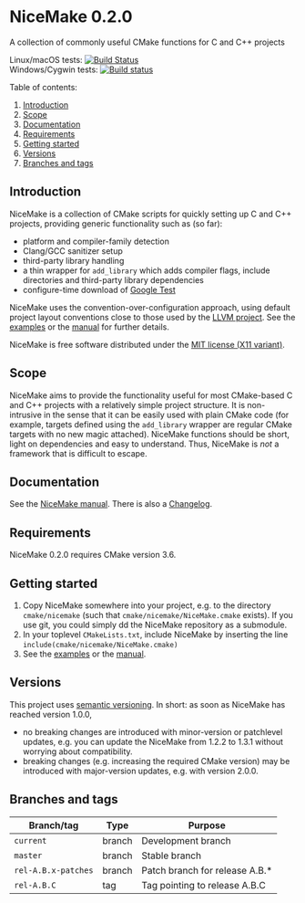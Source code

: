 # NiceMake 0.2.0
A collection of commonly useful CMake functions for C and C++ projects

Linux/macOS tests: [![Build Status](https://travis-ci.org/fkutzner/NiceMake.svg?branch=master)](https://travis-ci.org/fkutzner/NiceMake)<br/>
Windows/Cygwin tests: [![Build status](https://ci.appveyor.com/api/projects/status/57vt3w5vkhoyhn31?svg=true)](https://ci.appveyor.com/project/fkutzner/nicemake)

Table of contents:

1. [Introduction](#introduction)
2. [Scope](#scope)
3. [Documentation](#documentation)
4. [Requirements](#requirements)
5. [Getting started](#getting-started)
6. [Versions](#versions)
7. [Branches and tags](#branches-and-tags)

## Introduction

NiceMake is a collection of CMake scripts for quickly setting up C and C++
projects, providing generic functionality such as (so far):

* platform and compiler-family detection
* Clang/GCC sanitizer setup
* third-party library handling
* a thin wrapper for `add_library` which adds compiler flags,
  include directories and third-party library dependencies
* configure-time download of [Google Test](https://github.com/google/googletest)

NiceMake uses the convention-over-configuration approach, using default project
layout conventions close to those used by the [LLVM
project](https://github.com/llvm-mirror/llvm). See the
[examples](doc/Examples.md) or the [manual](doc/Manual.md) for further details.

NiceMake is free software distributed under the
[MIT license (X11 variant)](doc/License.md).

## Scope

NiceMake aims to provide the functionality useful for most CMake-based C and
C++ projects with a relatively simple project structure. It is non-intrusive
in the sense that it can be easily used with plain CMake code (for example,
targets defined using the `add_library` wrapper are regular CMake targets
with no new magic attached). NiceMake functions should be short, light on
dependencies and easy to understand. Thus, NiceMake is _not_ a framework that
is difficult to escape.

## Documentation

See the [NiceMake manual](doc/Manual.md). There is also
a [Changelog](CHANGELOG.md).

## Requirements

NiceMake 0.2.0 requires CMake version 3.6.

## Getting started

1. Copy NiceMake somewhere into your project, e.g. to the directory
   `cmake/nicemake` (such that `cmake/nicemake/NiceMake.cmake` exists). If you
   use git, you could simply dd the NiceMake repository as a submodule.
2. In your toplevel `CMakeLists.txt`, include NiceMake by inserting the line
   `include(cmake/nicemake/NiceMake.cmake)`
3. See the [examples](doc/Examples.md) or the [manual](doc/Manual.md).


## Versions

This project uses [semantic versioning](https://semver.org/). In short: as soon
as NiceMake has reached version 1.0.0,
* no breaking changes are introduced with minor-version or patchlevel updates,
  e.g. you can update the NiceMake from 1.2.2 to 1.3.1 without worrying about
  compatibility.
* breaking changes (e.g. increasing the required CMake version) may be
  introduced with major-version updates, e.g. with version 2.0.0.

## Branches and tags

| Branch/tag              | Type   | Purpose                        |
|-------------------------|--------|--------------------------------|
| `current`               | branch | Development branch             |
| `master`                | branch | Stable branch                  |
| `rel-A.B.x-patches`     | branch | Patch branch for release A.B.* |
| `rel-A.B.C`             | tag    | Tag pointing to release A.B.C  |
